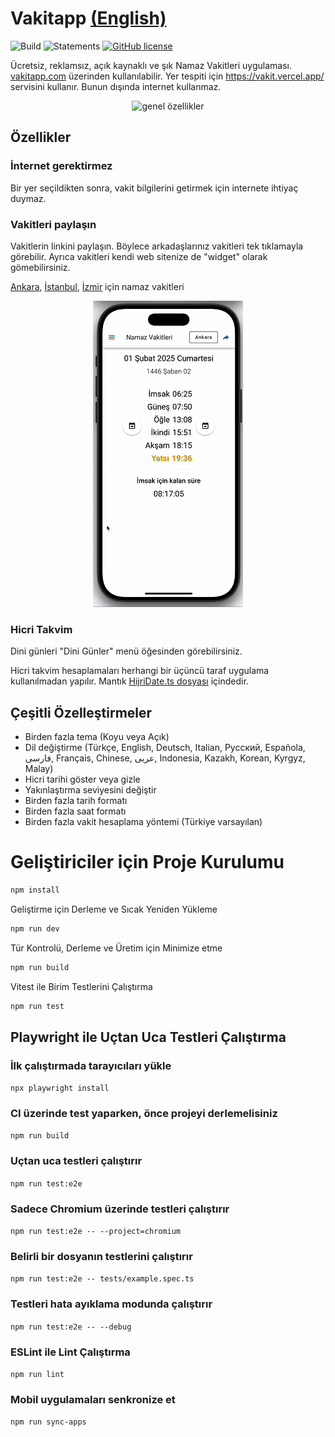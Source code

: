 # Vakitapp [(English)](README.md)

![Build](https://github.com/canbax/vakitapp/actions/workflows/build-and-test.yml/badge.svg) ![Statements](https://img.shields.io/badge/statements-94.63%25-brightgreen.svg?style=flat) [![GitHub license](https://img.shields.io/badge/license-MIT-blue.svg)](https://github.com/canbax/vakitapp/blob/main/LICENSE)

Ücretsiz, reklamsız, açık kaynaklı ve şık Namaz Vakitleri uygulaması. [vakitapp.com](https://vakitapp.com) üzerinden kullanılabilir. Yer tespiti için https://vakit.vercel.app/ servisini kullanır. Bunun dışında internet kullanmaz.

<p align="center">
  <img src="doc/şov-genel.gif" title="genel özellikler"/>
</p>

## Özellikler

### İnternet gerektirmez

Bir yer seçildikten sonra, vakit bilgilerini getirmek için internete ihtiyaç duymaz.

### Vakitleri paylaşın

Vakitlerin linkini paylaşın. Böylece arkadaşlarınız vakitleri tek tıklamayla görebilir. Ayrıca vakitleri kendi web sitenize de "widget" olarak gömebilirsiniz.

[Ankara](https://www.vakitapp.com/share?city=311034&theme=light&isShowHijri=1&year=YYYY&month=MMMM&weekDay=DDDD&time=XX%3AYY%3AZZ&method=Turkey&madhab=shafi&zoom=1&language=tr), [İstanbul](https://www.vakitapp.com/share?city=311922&theme=light&isShowHijri=1&year=YYYY&month=MMMM&weekDay=DDDD&time=XX%3AYY%3AZZ&method=Turkey&madhab=shafi&zoom=1&language=tr), [İzmir](https://www.vakitapp.com/share?city=311955&theme=light&isShowHijri=1&year=YYYY&month=MMMM&weekDay=DDDD&time=XX%3AYY%3AZZ&method=Turkey&madhab=shafi&zoom=1&language=tr) için namaz vakitleri

<p align="center"> <img src="doc/paylaş.gif" title="paylaşım linki"/>
</p>

### Hicri Takvim

Dini günleri "Dini Günler" menü öğesinden görebilirsiniz.

Hicri takvim hesaplamaları herhangi bir üçüncü taraf uygulama kullanılmadan yapılır. Mantık [HijriDate.ts dosyası](https://github.com/canbax/vakitapp/blob/master/src/util/HijriDate.ts) içindedir.

## Çeşitli Özelleştirmeler

- Birden fazla tema (Koyu veya Açık)
- Dil değiştirme (Türkçe, English, Deutsch, Italian, Pусский, Española, فارسی, Français, Chinese, عربى, Indonesia, Kazakh, Korean, Kyrgyz, Malay)
- Hicri tarihi göster veya gizle
- Yakınlaştırma seviyesini değiştir
- Birden fazla tarih formatı
- Birden fazla saat formatı
- Birden fazla vakit hesaplama yöntemi (Türkiye varsayılan)

# Geliştiriciler için Proje Kurulumu

```sh
npm install
```

Geliştirme için Derleme ve Sıcak Yeniden Yükleme

```sh
npm run dev
```

Tür Kontrolü, Derleme ve Üretim için Minimize etme

```sh
npm run build
```

Vitest ile Birim Testlerini Çalıştırma

```sh
npm run test
```

## Playwright ile Uçtan Uca Testleri Çalıştırma

### İlk çalıştırmada tarayıcıları yükle

`npx playwright install`

### CI üzerinde test yaparken, önce projeyi derlemelisiniz

`npm run build`

### Uçtan uca testleri çalıştırır

`npm run test:e2e`

### Sadece Chromium üzerinde testleri çalıştırır

`npm run test:e2e -- --project=chromium`

### Belirli bir dosyanın testlerini çalıştırır

`npm run test:e2e -- tests/example.spec.ts`

### Testleri hata ayıklama modunda çalıştırır

`npm run test:e2e -- --debug`

### ESLint ile Lint Çalıştırma

`npm run lint`

### Mobil uygulamaları senkronize et

`npm run sync-apps`
